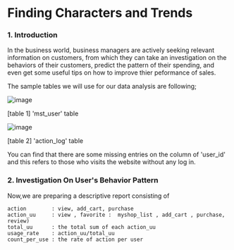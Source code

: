 Finding Characters and Trends 
=============================

### 1. Introduction 

In the business world, business managers are actively seeking relevant information on customers, from which they 
can take an investigation on the behaviors of their customers, predict the pattern of their spending, and 
even get some useful tips on how to improve thier peformance of sales. 


The sample tables we will use for our data analysis are following; 


![image](https://user-images.githubusercontent.com/53164959/62774808-e6417180-bae0-11e9-9d8c-56dbd2f69355.png)

[table 1]  'mst_user' table


![image](https://user-images.githubusercontent.com/53164959/62774912-2e609400-bae1-11e9-94da-bb5205a38942.png)

[table 2] 'action_log' table 

You can find that there are some missing entries on the column of 'user_id' and this refers to those
who visits the website without any log in. 


### 2. Investigation On User's  Behavior Pattern

Now,we are preparing a descriptive report consisting of  

```
action        : view, add_cart, purchase 
action_uu     : view , favorite :  myshop_list , add_cart , purchase, review)
total_uu      : the total sum of each action_uu
usage_rate    : action_uu/total_uu
count_per_use : the rate of action per user 
```

```sql


